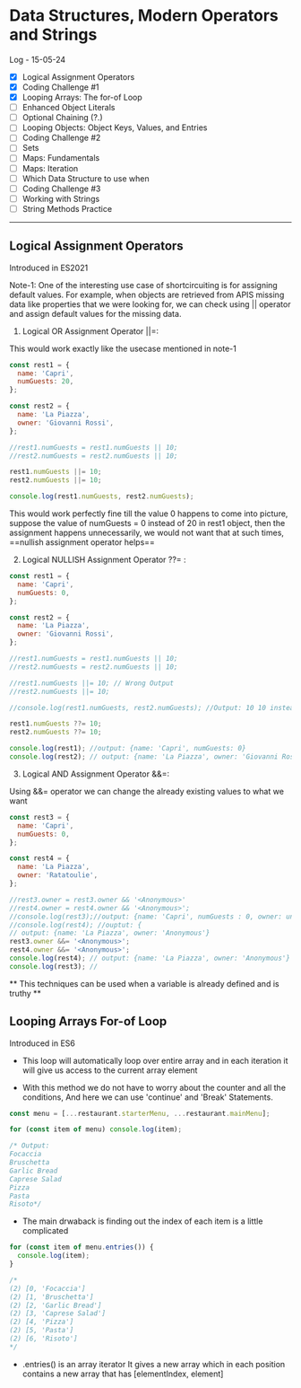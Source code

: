 # Data Structures, Modern Operators and Strings

Log - 15-05-24

- [x] Logical Assignment Operators
- [x] Coding Challenge #1
- [x] Looping Arrays: The for-of Loop
- [ ] Enhanced Object Literals
- [ ] Optional Chaining (?.)
- [ ] Looping Objects: Object Keys, Values, and Entries
- [ ] Coding Challenge #2
- [ ] Sets
- [ ] Maps: Fundamentals
- [ ] Maps: Iteration
- [ ] Which Data Structure to use when
- [ ] Coding Challenge #3
- [ ] Working with Strings
- [ ] String Methods Practice

---

## Logical Assignment Operators

Introduced in ES2021

Note-1: One of the interesting use case of shortcircuiting is for assigning default values. For example, when objects are retrieved from APIS missing data like properties that we were looking for, we can check using || operator and assign default values for the missing data.

1. Logical OR Assignment Operator ||=:

This would work exactly like the usecase mentioned in note-1

```js
const rest1 = {
  name: 'Capri',
  numGuests: 20,
};

const rest2 = {
  name: 'La Piazza',
  owner: 'Giovanni Rossi',
};

//rest1.numGuests = rest1.numGuests || 10;
//rest2.numGuests = rest2.numGuests || 10;

rest1.numGuests ||= 10;
rest2.numGuests ||= 10;

console.log(rest1.numGuests, rest2.numGuests);
```

This would work perfectly fine till the value 0 happens to come into picture, suppose the value of numGuests = 0 instead of 20 in rest1 object, then the assignment happens unnecessarily, we would not want that at such times, ==nullish assignment operator helps==

2. Logical NULLISH Assignment Operator ??= :

```js
const rest1 = {
  name: 'Capri',
  numGuests: 0,
};

const rest2 = {
  name: 'La Piazza',
  owner: 'Giovanni Rossi',
};

//rest1.numGuests = rest1.numGuests || 10;
//rest2.numGuests = rest2.numGuests || 10;

//rest1.numGuests ||= 10; // Wrong Output
//rest2.numGuests ||= 10;

//console.log(rest1.numGuests, rest2.numGuests); //Output: 10 10 instead of 0 10

rest1.numGuests ??= 10;
rest2.numGuests ??= 10;

console.log(rest1); //output: {name: 'Capri', numGuests: 0}
console.log(rest2); // output: {name: 'La Piazza', owner: 'Giovanni Rossi', numGuests: 10}
```

3. Logical AND Assignment Operator &&=:

Using &&= operator we can change the already existing values to what we want

```js
const rest3 = {
  name: 'Capri',
  numGuests: 0,
};

const rest4 = {
  name: 'La Piazza',
  owner: 'Ratatoulie',
};

//rest3.owner = rest3.owner && '<Anonymous>'
//rest4.owner = rest4.owner && '<Anonymous>';
//console.log(rest3);//output: {name: 'Capri', numGuests : 0, owner: undefined}
//console.log(rest4); //ouptut: {
// output: {name: 'La Piazza', owner: 'Anonymous'}
rest3.owner &&= '<Anonymous>';
rest4.owner &&= '<Anonymous>';
console.log(rest4); // output: {name: 'La Piazza', owner: 'Anonymous'}
console.log(rest3); //
```

** This techniques can be used when a variable is already defined and is truthy **

## Looping Arrays For-of Loop

Introduced in ES6

- This loop will automatically loop over entire array and in each iteration it will give us access to the current array element

- With this method we do not have to worry about the counter and all the conditions, And here we can use 'continue' and 'Break' Statements.

```js
const menu = [...restaurant.starterMenu, ...restaurant.mainMenu];

for (const item of menu) console.log(item);

/* Output:
Focaccia
Bruschetta
Garlic Bread
Caprese Salad
Pizza
Pasta
Risoto*/
```

- The main drwaback is finding out the index of each item is a little complicated

```js
for (const item of menu.entries()) {
  console.log(item);
}

/*
(2) [0, 'Focaccia']
(2) [1, 'Bruschetta']
(2) [2, 'Garlic Bread']
(2) [3, 'Caprese Salad']
(2) [4, 'Pizza']
(2) [5, 'Pasta']
(2) [6, 'Risoto']
*/
```

- .entries() is an array iterator
  It gives a new array which in each position contains a new array that has [elementIndex, element]
